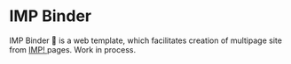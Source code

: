 # IMP Binder

IMP Binder 📎 is a web template, which facilitates creation of multipage site 
from [ IMP! ](https://github.com/girobusan/imp) pages. Work in process.

